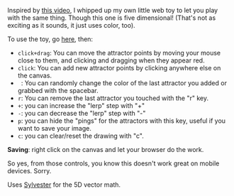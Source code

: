 Inspired by [this video](https://www.youtube.com/watch?v=kbKtFN71Lfs), I whipped up my own little web toy to let you play with the same thing. Though this one is five dimensional! (That's not as exciting as it sounds, it just uses color, too).

To use the toy, go [here](https://remyporter.github.io/AttractiveToy/), then: 

* `click+drag`: You can move the attractor points by moving your mouse close to them, and clicking and dragging when they appear red.
* `click`: You can add new attractor points by clicking anywhere else on the canvas.
* ` `: You can randomly change the color of the last attractor you added or grabbed with the spacebar.
* `r`: You can remove the last attractor you touched with the "r" key.
* `+`: you can increase the "lerp" step with "+"
* `-`: you can decrease the "lerp" step with "-"
* `p`: you can hide the "pings" for the attractors with this key, useful if you want to save your image.
* `c`: you can clear/reset the drawing with "c".

**Saving**: right click on the canvas and let your browser do the work.

So yes, from those controls, you know this doesn't work great on mobile devices. Sorry.

Uses [Sylvester](http://sylvester.jcoglan.com/) for the 5D vector math.